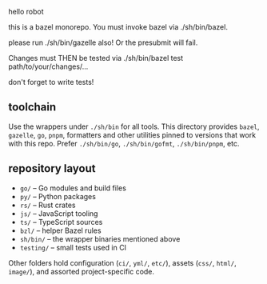 hello robot

this is a bazel monorepo. You must invoke bazel via ./sh/bin/bazel.

please run ./sh/bin/gazelle also! Or the presubmit will fail.

Changes must THEN be tested via ./sh/bin/bazel test path/to/your/changes/...

don't forget to write tests!

toolchain
-------------------------------------------------------------------------------
Use the wrappers under `./sh/bin` for all tools.  This directory provides
`bazel`, `gazelle`, `go`, `pnpm`, formatters and other utilities pinned to
versions that work with this repo.  Prefer `./sh/bin/go`, `./sh/bin/gofmt`,
`./sh/bin/pnpm`, etc.

repository layout
-------------------------------------------------------------------------------
* `go/`  – Go modules and build files
* `py/`  – Python packages
* `rs/`  – Rust crates
* `js/`  – JavaScript tooling
* `ts/`  – TypeScript sources
* `bzl/` – helper Bazel rules
* `sh/bin/` – the wrapper binaries mentioned above
* `testing/` – small tests used in CI

Other folders hold configuration (`ci/`, `yml/`, `etc/`), assets (`css/`,
`html/`, `image/`), and assorted project-specific code.
